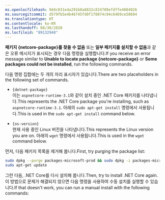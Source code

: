 ```yaml
---
ms.openlocfilehash: 9d4c031eda291b0a8832c824789efdffe4084926
ms.sourcegitcommit: d579fb5e4b46745fd0f1f8874c94c6469ce58604
ms.translationtype: HT
ms.contentlocale: ko-KR
ms.lasthandoff: 08/30/2020
ms.locfileid: "89132948"
---
```


<span data-ttu-id="2224c-101">**패키지 {netcore-package}를 찾을 수 없음** 또는 **일부 패키지를 설치할 수 없음**과 같은 오류 메시지가 표시되는 경우 다음 명령을 실행합니다.</span><span class="sxs-lookup"><span data-stu-id="2224c-101">If you receive an error message similar to **Unable to locate package {netcore-package}** or **Some packages could not be installed**, run the following commands.</span></span>

<span data-ttu-id="2224c-102">다음 명령 집합에는 두 개의 자리 표시자가 있습니다.</span><span class="sxs-lookup"><span data-stu-id="2224c-102">There are two placeholders in the following set of commands.</span></span>

- `{dotnet-package}`\
<span data-ttu-id="2224c-103">이는 `aspnetcore-runtime-3.1`와 같이 설치 중인 .NET Core 패키지를 나타냅니다.</span><span class="sxs-lookup"><span data-stu-id="2224c-103">This represents the .NET Core package you're installing, such as `aspnetcore-runtime-3.1`.</span></span> <span data-ttu-id="2224c-104">아래의 `sudo apt-get install` 명령에서 사용됩니다.</span><span class="sxs-lookup"><span data-stu-id="2224c-104">This is used in the `sudo apt-get install` command below.</span></span>

- `{os-version}`\
<span data-ttu-id="2224c-105">현재 사용 중인 Linux 버전을 나타냅니다.</span><span class="sxs-lookup"><span data-stu-id="2224c-105">This represents the Linux version you are on.</span></span> <span data-ttu-id="2224c-106">아래의 `wget` 명령에서 사용됩니다.</span><span class="sxs-lookup"><span data-stu-id="2224c-106">This is used in the `wget` command below.</span></span>

<span data-ttu-id="2224c-107">먼저, 다음 패키지 목록을 제거해 봅니다.</span><span class="sxs-lookup"><span data-stu-id="2224c-107">First, try purging the package list:</span></span>

```bash
sudo dpkg --purge packages-microsoft-prod && sudo dpkg -i packages-microsoft-prod.deb
sudo apt-get update
```

<span data-ttu-id="2224c-108">그런 다음, .NET Core를 다시 설치해 봅니다.</span><span class="sxs-lookup"><span data-stu-id="2224c-108">Then, try to install .NET Core again.</span></span> <span data-ttu-id="2224c-109">이 방법으로 문제가 해결되지 않으면 다음 명령을 사용하여 수동 설치를 실행할 수 있습니다.</span><span class="sxs-lookup"><span data-stu-id="2224c-109">If that doesn't work, you can run a manual install with the following commands:</span></span>
